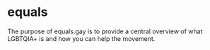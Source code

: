 # equals
The purpose of equals.gay is to provide a central overview of what LGBTQIA+ is and how you can help the movement.
